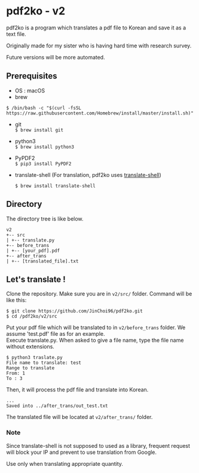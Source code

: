 # pdf2ko - v2

pdf2ko is a program which translates a pdf file to Korean and save it as a text file. 

Originally made for my sister who is having hard time with research survey. 

Future versions will be more automated. 


## Prerequisites
- OS : macOS
- brew
```
$ /bin/bash -c "$(curl -fsSL https://raw.githubusercontent.com/Homebrew/install/master/install.sh)"
```
- git  
``$ brew install git``
- python3  
``$ brew install python3``
- PyPDF2  
  ``$ pip3 install PyPDF2`` 
- translate-shell (For translation, pdf2ko uses [translate-shell](https://github.com/soimort/translate-shell))  

  ``$ brew install translate-shell`` 


## Directory

The directory tree is like below.

```
v2
+-- src
| +-- translate.py
+-- before_trans
| +-- [your_pdf].pdf
+-- after_trans
| +-- [translated_file].txt
```


## Let's translate !
Clone the repository. Make sure you are in ``v2/src/`` folder.
 Command will be like this:

```
$ git clone https://github.com/JinChoi96/pdf2ko.git
$ cd /pdf2ko/v2/src
```
Put your pdf file which will be translated to in ``v2/before_trans`` folder. We assume 'test.pdf' file as for an example.  
Execute translate.py. When asked to give a file name, type the file name without extensions.  

```
$ python3 traslate.py
File name to translate: test
Range to translate
From: 1
To : 3
```
Then, it will process the pdf file and translate into Korean.
```
...
Saved into ../after_trans/out_test.txt
```
The translated file will be located at ``v2/after_trans/`` folder.


### Note 
Since translate-shell is not supposed to used as a library, frequent request will block your IP and prevent to use translation from Google.   

Use only when translating appropriate quantity.  